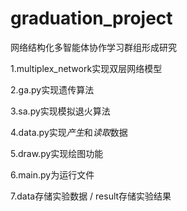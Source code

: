# graduation_project
网络结构化多智能体协作学习群组形成研究

1.multiplex_network实现双层网络模型

2.ga.py实现遗传算法

3.sa.py实现模拟退火算法

4.data.py实现*产生*和*读取*数据

5.draw.py实现绘图功能

6.main.py为运行文件

7.data存储实验数据 / result存储实验结果